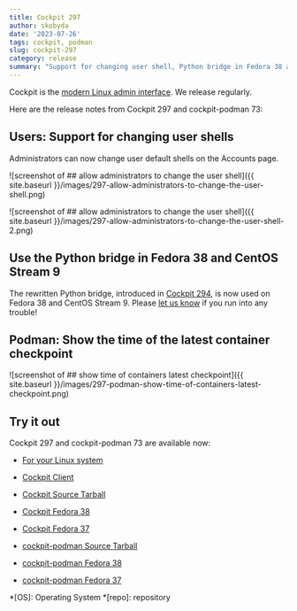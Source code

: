```yaml
---
title: Cockpit 297
author: skobyda
date: '2023-07-26'
tags: cockpit, podman
slug: cockpit-297
category: release
summary: "Support for changing user shell, Python bridge in Fedora 38 and CentOS Stream/RHEL 9, Show container's latest checkpoint"
---
```


Cockpit is the [modern Linux admin interface](https://cockpit-project.org/).
We release regularly.

Here are the release notes from Cockpit 297 and cockpit-podman 73:


## Users: Support for changing user shells

Administrators can now change user default shells on the Accounts page.

![screenshot of ## allow administrators to change the user shell]({{ site.baseurl }}/images/297-allow-administrators-to-change-the-user-shell.png)

![screenshot of ## allow administrators to change the user shell]({{ site.baseurl }}/images/297-allow-administrators-to-change-the-user-shell-2.png)

## Use the Python bridge in Fedora 38 and CentOS Stream 9

The rewritten Python bridge, introduced in [Cockpit 294](https://cockpit-project.org/blog/cockpit-294.html), is now used on Fedora 38 and CentOS Stream 9. Please [let us know](https://github.com/cockpit-project/cockpit/issues/new?template=bug_report.yml) if you run into any trouble!


## Podman: Show the time of the latest container checkpoint

![screenshot of ## show time of containers latest checkpoint]({{ site.baseurl }}/images/297-podman-show-time-of-containers-latest-checkpoint.png)

## Try it out

Cockpit 297 and cockpit-podman 73 are available now:

* [For your Linux system](https://cockpit-project.org/running.html)
* [Cockpit Client](https://flathub.org/apps/details/org.cockpit_project.CockpitClient)

* [Cockpit Source Tarball](https://github.com/cockpit-project/cockpit/releases/tag/297)
* [Cockpit Fedora 38](https://bodhi.fedoraproject.org/updates/FEDORA-2023-34f212e4ae)
* [Cockpit Fedora 37](https://bodhi.fedoraproject.org/updates/FEDORA-2023-75a630fff3)
* [cockpit-podman Source Tarball](https://github.com/cockpit-project/cockpit-podman/releases/tag/73)
* [cockpit-podman Fedora 38](https://bodhi.fedoraproject.org/updates/FEDORA-2023-3288094edb)
* [cockpit-podman Fedora 37](https://bodhi.fedoraproject.org/updates/FEDORA-2023-b922ea5b16)

*[OS]: Operating System
*[repo]: repository
